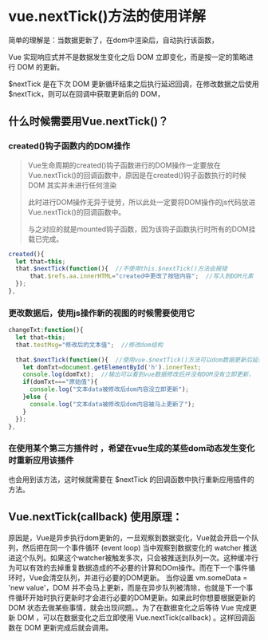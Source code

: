 # vue.nextTick()方法的使用详解

简单的理解是：当数据更新了，在dom中渲染后，自动执行该函数，

Vue 实现响应式并不是数据发生变化之后 DOM 立即变化，而是按一定的策略进行 DOM 的更新。

$nextTick 是在下次 DOM 更新循环结束之后执行延迟回调，在修改数据之后使用 $nextTick，则可以在回调中获取更新后的 DOM，



## 什么时候需要用Vue.nextTick()？

### created()钩子函数内的DOM操作

> Vue生命周期的created()钩子函数进行的DOM操作一定要放在Vue.nextTick()的回调函数中，原因是在created()钩子函数执行的时候DOM 其实并未进行任何渲染
>
> 此时进行DOM操作无异于徒劳，所以此处一定要将DOM操作的js代码放进Vue.nextTick()的回调函数中。
>
> 与之对应的就是mounted钩子函数，因为该钩子函数执行时所有的DOM挂载已完成。

```js
created(){
  let that=this;
  that.$nextTick(function(){  //不使用this.$nextTick()方法会报错
      that.$refs.aa.innerHTML="created中更改了按钮内容";  //写入到DOM元素
  });
},
```



### 更改数据后，使用js操作新的视图的时候需要使用它



```js
changeTxt:function(){
  let that=this;
  that.testMsg="修改后的文本值";  //修改dom结构
   
  that.$nextTick(function(){  //使用vue.$nextTick()方法可以dom数据更新后延迟执行
    let domTxt=document.getElementById('h').innerText; 
    console.log(domTxt);  //输出可以看到vue数据修改后并没有DOM没有立即更新，
    if(domTxt==="原始值"){
      console.log("文本data被修改后dom内容没立即更新");
    }else {
      console.log("文本data被修改后dom内容被马上更新了");
    }
  });
},
```



### 在使用某个第三方插件时 ，希望在vue生成的某些dom动态发生变化时重新应用该插件

也会用到该方法，这时候就需要在 $nextTick 的回调函数中执行重新应用插件的方法。





## Vue.nextTick(callback) 使用原理：

原因是，Vue是异步执行dom更新的，一旦观察到数据变化，Vue就会开启一个队列，然后把在同一个事件循环 (event loop) 当中观察到数据变化的 watcher 推送进这个队列。如果这个watcher被触发多次，只会被推送到队列一次。这种缓冲行为可以有效的去掉重复数据造成的不必要的计算和DOm操作。而在下一个事件循环时，Vue会清空队列，并进行必要的DOM更新。
当你设置 vm.someData = 'new value'，DOM 并不会马上更新，而是在异步队列被清除，也就是下一个事件循环开始时执行更新时才会进行必要的DOM更新。如果此时你想要根据更新的 DOM 状态去做某些事情，就会出现问题。。为了在数据变化之后等待 Vue 完成更新 DOM ，可以在数据变化之后立即使用 Vue.nextTick(callback) 。这样回调函数在 DOM 更新完成后就会调用。